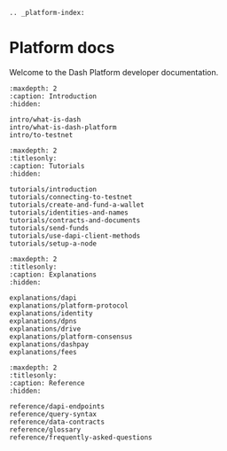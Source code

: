 ```{eval-rst}
.. _platform-index:
```

# Platform docs

Welcome to the Dash Platform developer documentation.

```{toctree}
:maxdepth: 2
:caption: Introduction
:hidden:

intro/what-is-dash
intro/what-is-dash-platform
intro/to-testnet
```

```{toctree}
:maxdepth: 2
:titlesonly:
:caption: Tutorials
:hidden:

tutorials/introduction
tutorials/connecting-to-testnet
tutorials/create-and-fund-a-wallet
tutorials/identities-and-names
tutorials/contracts-and-documents
tutorials/send-funds
tutorials/use-dapi-client-methods
tutorials/setup-a-node
```

```{toctree}
:maxdepth: 2
:titlesonly:
:caption: Explanations
:hidden:

explanations/dapi
explanations/platform-protocol
explanations/identity
explanations/dpns
explanations/drive
explanations/platform-consensus
explanations/dashpay
explanations/fees
```

```{toctree}
:maxdepth: 2
:titlesonly:
:caption: Reference
:hidden:

reference/dapi-endpoints
reference/query-syntax
reference/data-contracts
reference/glossary
reference/frequently-asked-questions
```
